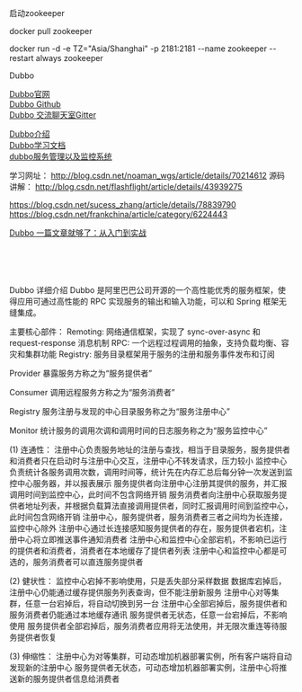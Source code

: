 启动zookeeper

docker pull zookeeper

docker run -d -e TZ="Asia/Shanghai" -p 2181:2181 --name zookeeper --restart always zookeeper







Dubbo

[Dubbo官网](https://dubbo.apache.org/zh/)  
[Dubbo Github](https://github.com/apache/dubbo)  
[Dubbo 交流聊天室Gitter](https://gitter.im/alibaba/dubbo)  

[Dubbo介绍](http://www.oschina.net/p/dubbo)  
[Dubbo学习文档](https://dubbo.gitbooks.io/dubbo-user-book/)  
[dubbo服务管理以及监控系统](https://github.com/dubboclub/dubbokeeper)  



学习网址：
http://blog.csdn.net/noaman_wgs/article/details/70214612
源码讲解：
http://blog.csdn.net/flashflight/article/details/43939275

https://blog.csdn.net/sucess_zhang/article/details/78839790
https://blog.csdn.net/frankchina/article/category/6224443

[Dubbo 一篇文章就够了：从入门到实战](https://segmentfault.com/a/1190000019896723)  
[]()  
[]()  
[]()  
[]()  
[]()  



Dubbo 详细介绍
Dubbo 是阿里巴巴公司开源的一个高性能优秀的服务框架，使得应用可通过高性能的 RPC 实现服务的输出和输入功能，可以和 Spring 框架无缝集成。

主要核心部件：
Remoting: 网络通信框架，实现了 sync-over-async 和 request-response 消息机制
RPC: 一个远程过程调用的抽象，支持负载均衡、容灾和集群功能
Registry: 服务目录框架用于服务的注册和服务事件发布和订阅

Provider
暴露服务方称之为“服务提供者”

Consumer
调用远程服务方称之为“服务消费者”

Registry
服务注册与发现的中心目录服务称之为“服务注册中心”

Monitor
统计服务的调用次调和调用时间的日志服务称之为“服务监控中心”

(1) 连通性：
注册中心负责服务地址的注册与查找，相当于目录服务，服务提供者和消费者只在启动时与注册中心交互，注册中心不转发请求，压力较小
监控中心负责统计各服务调用次数，调用时间等，统计先在内存汇总后每分钟一次发送到监控中心服务器，并以报表展示
服务提供者向注册中心注册其提供的服务，并汇报调用时间到监控中心，此时间不包含网络开销
服务消费者向注册中心获取服务提供者地址列表，并根据负载算法直接调用提供者，同时汇报调用时间到监控中心，此时间包含网络开销
注册中心，服务提供者，服务消费者三者之间均为长连接，监控中心除外
注册中心通过长连接感知服务提供者的存在，服务提供者宕机，注册中心将立即推送事件通知消费者
注册中心和监控中心全部宕机，不影响已运行的提供者和消费者，消费者在本地缓存了提供者列表
注册中心和监控中心都是可选的，服务消费者可以直连服务提供者

(2) 健状性：
监控中心宕掉不影响使用，只是丢失部分采样数据
数据库宕掉后，注册中心仍能通过缓存提供服务列表查询，但不能注册新服务
注册中心对等集群，任意一台宕掉后，将自动切换到另一台
注册中心全部宕掉后，服务提供者和服务消费者仍能通过本地缓存通讯
服务提供者无状态，任意一台宕掉后，不影响使用
服务提供者全部宕掉后，服务消费者应用将无法使用，并无限次重连等待服务提供者恢复

(3) 伸缩性：
注册中心为对等集群，可动态增加机器部署实例，所有客户端将自动发现新的注册中心
服务提供者无状态，可动态增加机器部署实例，注册中心将推送新的服务提供者信息给消费者


